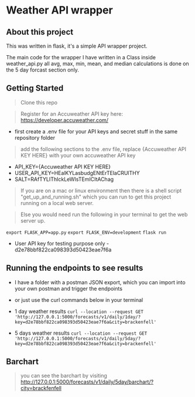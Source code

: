 # Weather API wrapper

## About this project

This was written in flask, it's a simple API wrapper project. 

The main code for the wrapper I have written in a Class inside weather_api.py all avg, max, min, mean, and median calculations is done on the 5 day forcast section only.

## Getting Started

> Clone this repo

> Register for an Accuweather API key here: https://developer.accuweather.com/

- first create a .env file for your API keys and secret stuff in the same repository folder 

> add the following sections to the .env file, replace {Accuweather API KEY HERE} with your own accuweather API key

- API_KEY={Accuweather API KEY HERE}
- USER_API_KEY=HEalKYLasbudgENtErTElaCRUlTHY
- SALT=RAfTYLIThIckLeWIsTEmICItAChag

> If you are on a mac or linux environment then there is a shell script "get_up_and_running.sh" which you can run to get this project running on a local web server.

> Else you would need run the following in your terminal to get the web server up.

`export FLASK_APP=app.py`
`export FLASK_ENV=development`
`flask run`


- User API key for testing purpose only - d2e78bbf822ca098393d50423eae7f6a

## Running the endpoints to see results

- I have a folder with a postman JSON export, which you can import into your own postman and trigger the endpoints
- or just use the curl commands below in your terminal

- 1 day weather results
`curl --location --request GET 'http://127.0.0.1:5000/forecasts/v1/daily/1day/?key=d2e78bbf822ca098393d50423eae7f6a&city=brackenfell'`

- 5 days weather results
`curl --location --request GET 'http://127.0.0.1:5000/forecasts/v1/daily/5day/?key=d2e78bbf822ca098393d50423eae7f6a&city=brackenfell'`


## Barchart

> you can see the barchart by visiting http://127.0.0.1:5000/forecasts/v1/daily/5day/barchart/?city=brackfenfell
